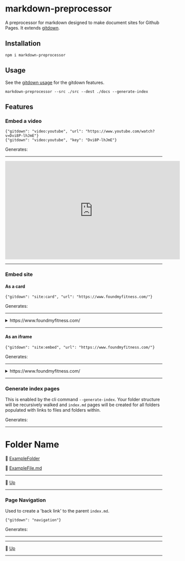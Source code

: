 # markdown-preprocessor

A preprocessor for markdown designed to make document sites for Github Pages. It extends [gitdown](https://github.com/gajus/gitdown).

## Installation

```
npm i markdown-preprocessor
```

## Usage

See the [gitdown usage](https://github.com/gajus/gitdown) for the gitdown features.

```
markdown-preprocessor --src ./src --dest ./docs --generate-index
```

## Features

### Embed a video

```
{"gitdown": "video:youtube", "url": "https://www.youtube.com/watch?v=Dvi8P-lhJmE"}
{"gitdown": "video:youtube", "key": "Dvi8P-lhJmE"}
```

Generates:

---

<div align="center">
	<iframe width="560" height="315" src="https://www.youtube.com/embed/Dvi8P-lhJmE" frameborder="0" allow="accelerometer; autoplay; encrypted-media; gyroscope; picture-in-picture" allowfullscreen></iframe>
</div>

---

### Embed site

#### As a card

```
{"gitdown": "site:card", "url": "https://www.foundmyfitness.com/"}
```

Generates:

---

<details>
<summary>https://www.foundmyfitness.com/</summary>
<blockquote cite="https://www.foundmyfitness.com/" style="padding-top:2px;padding-bottom:2px;">
	<section>
		<img src="https://www.foundmyfitness.com/favicon.ico" width="16" height="16">
		<i>www.foundmyfitness.com</i>
	</section>
	<section>
		<a href="https://www.foundmyfitness.com/">
			<b>FoundMyFitness</b>
		</a>
	</section>
	<section>
		Promoting strategies to increase healthspan, well-being, cognitive and physical performance through deeper understandings of nutrition, genetics, and cell biology.
	</section>
	<section>
		<img src="https://www.foundmyfitness.com/images/fmf-og-image.jpg">
	</section>
</blockquote>
</details>

---

#### As an iframe

```
{"gitdown": "site:embed", "url": "https://www.foundmyfitness.com/"}
```

Generates:

---

<details>
	<summary>https://www.foundmyfitness.com/</summary>
	<blockquote cite="https://www.foundmyfitness.com/" style="padding-top:2px;padding-bottom:2px;">
		<div align="center">
			<iframe width="852" height="315" src="https://www.foundmyfitness.com/" frameborder="0"></iframe>
		</div>
	</blockquote>
</details>

---

### Generate index pages

This is enabled by the cli command `--generate-index`.
Your folder structure will be recursively walked and `index.md` pages will be created for all folders populated with links to files and folders within.

Generates:

---

# Folder Name

📁 [ExampleFolder](ExampleFolder/index.md)


📄 [ExampleFile.md](ExampleFile.md)

---
🔺 [Up](../index.md)

---

### Page Navigation

Used to create a 'back link' to the parent `index.md`.

```
{"gitdown": "navigation"}
```

Generates:

---

---
🔺 [Up](../index.md)

---
